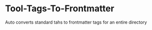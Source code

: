 # Tool-Tags-To-Frontmatter
 Auto converts standard tahs to frontmatter tags for an entire directory
